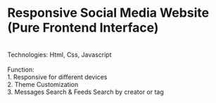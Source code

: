 # Responsive Social Media Website (Pure Frontend Interface)
<br>
Technologies: Html, Css, Javascript
<br><br>
Function: <br>
1. Responsive for different devices <br>
2. Theme Customization <br>
3. Messages Search & Feeds Search by creator or tag <br>
